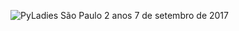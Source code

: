 ![PyLadies São Paulo 2 anos](/surpresa/img/2anos.jpg "PyLadies São Paulo 2 anos")
7 de setembro de 2017